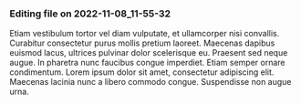 

### Editing file on 2022-11-08_11-55-32

Etiam vestibulum tortor vel diam vulputate, et ullamcorper nisi convallis. Curabitur consectetur purus mollis pretium laoreet. Maecenas dapibus euismod lacus, ultrices pulvinar dolor scelerisque eu. Praesent sed neque augue. In pharetra nunc faucibus congue imperdiet. Etiam semper ornare condimentum. Lorem ipsum dolor sit amet, consectetur adipiscing elit. Maecenas lacinia nunc a libero commodo congue. Suspendisse non augue urna.


